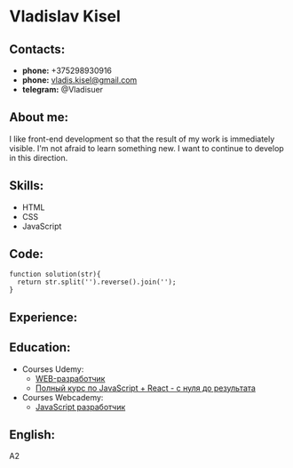 # Vladislav Kisel

## Contacts:
* **phone:** +375298930916
* **phone:** vladis.kisel@gmail.com
* **telegram:** @Vladisuer

## About me:
I like front-end development so that the result of my work is immediately visible. I'm not afraid to learn something new. I want to continue to develop in this direction.

## Skills:
* HTML
* CSS
* JavaScript

## Code:
```
function solution(str){
  return str.split('').reverse().join('');  
}
```
## Experience:

## Education:
* Courses Udemy:
  + [WEB-разработчик](https://www.udemy.com/course/webdeveloper/ "WEB-разработчик")
  + [Полный курс по JavaScript + React - с нуля до результата](https://www.udemy.com/course/javascript_full/ "Полный курс по JavaScript + React - с нуля до результата")
* Courses Webcademy:
  + [JavaScript разработчик](https://webcademy.ru/jscourse/ "JavaScript разработчик")

## English:
A2